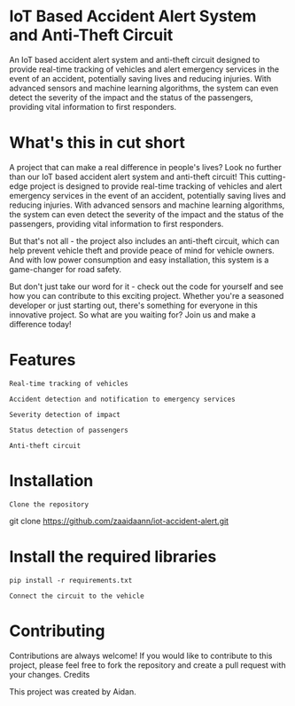 # IoT Based Accident Alert System and Anti-Theft Circuit

An IoT based accident alert system and anti-theft circuit designed to provide real-time tracking of vehicles and alert emergency services in the event of an accident, potentially saving lives and reducing injuries. With advanced sensors and machine learning algorithms, the system can even detect the severity of the impact and the status of the passengers, providing vital information to first responders.

# What's this in cut short 

A project that can make a real difference in people's lives? Look no further than our IoT based accident alert system and anti-theft circuit!
This cutting-edge project is designed to provide real-time tracking of vehicles and alert emergency services in the event of an accident, potentially saving lives and reducing injuries. With advanced sensors and machine learning algorithms, the system can even detect the severity of the impact and the status of the passengers, providing vital information to first responders.

But that's not all - the project also includes an anti-theft circuit, which can help prevent vehicle theft and provide peace of mind for vehicle owners. And with low power consumption and easy installation, this system is a game-changer for road safety.

But don't just take our word for it - check out the code for yourself and see how you can contribute to this exciting project. Whether you're a seasoned developer or just starting out, there's something for everyone in this innovative project. So what are you waiting for? Join us and make a difference today!

# Features

    Real-time tracking of vehicles

    Accident detection and notification to emergency services

    Severity detection of impact

    Status detection of passengers

    Anti-theft circuit

# Installation

    Clone the repository

git clone https://github.com/zaaidaann/iot-accident-alert.git

# Install the required libraries

    pip install -r requirements.txt

    Connect the circuit to the vehicle

# Contributing

Contributions are always welcome! If you would like to contribute to this project, please feel free to fork the repository and create a pull request with your changes.
Credits

This project was created by Aidan.
